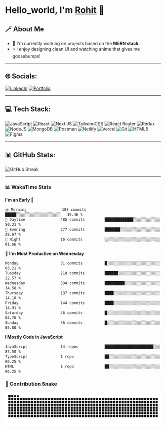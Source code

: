 # Hello_world, I'm [Rohit](https://your-portfolio-link.com) 👋 

## 🪄 About Me  
- 🤫 I'm currently working on projects based on the **MERN stack**.  
- ⚡ I enjoy designing clean UI and watching anime that gives me goosebumps!  

---

## 🌐 Socials:
[![LinkedIn](https://img.shields.io/badge/LinkedIn-0A66C2?style=flat&logo=linkedin&logoColor=white)](https://www.linkedin.com/in/rohitna/)
[![Portfolio](https://img.shields.io/badge/Portfolio-000000?style=flat&logo=vercel&logoColor=white)](https://your-portfolio-link.com)

---

## 💻 Tech Stack:
![JavaScript](https://img.shields.io/badge/JavaScript-323330?style=flat-square&logo=javascript&logoColor=F7DF1E&logoWidth=20)
![React](https://img.shields.io/badge/React-20232A?style=flat-square&logo=react&logoColor=61DAFB&logoWidth=20)
![Next JS](https://img.shields.io/badge/Next.js-000000?style=flat-square&logo=nextdotjs&logoColor=white&logoWidth=20)
![TailwindCSS](https://img.shields.io/badge/TailwindCSS-38B2AC?style=flat-square&logo=tailwindcss&logoColor=white&logoWidth=20)
![React Router](https://img.shields.io/badge/React_Router-CA4245?style=flat-square&logo=react-router&logoColor=white&logoWidth=20)
![Redux](https://img.shields.io/badge/Redux-593D88?style=flat-square&logo=redux&logoColor=white&logoWidth=20)
![NodeJS](https://img.shields.io/badge/Node.js-43853D?style=flat-square&logo=node.js&logoColor=white&logoWidth=20)
![MongoDB](https://img.shields.io/badge/MongoDB-4EA94B?style=flat-square&logo=mongodb&logoColor=white&logoWidth=20)
![Postman](https://img.shields.io/badge/Postman-FF6C37?style=flat-square&logo=postman&logoColor=white&logoWidth=20)
![Netlify](https://img.shields.io/badge/Netlify-00C7B7?style=flat-square&logo=netlify&logoColor=white&logoWidth=20)
![Vercel](https://img.shields.io/badge/Vercel-000000?style=flat-square&logo=vercel&logoColor=white&logoWidth=20)
![Git](https://img.shields.io/badge/Git-F05032?style=flat-square&logo=git&logoColor=white&logoWidth=20)
![HTML5](https://img.shields.io/badge/HTML5-E34F26?style=flat-square&logo=html5&logoColor=white&logoWidth=20)
![Figma](https://img.shields.io/badge/Figma-F24E1E?style=flat-square&logo=figma&logoColor=white&logoWidth=20)

---

## 📊 GitHub Stats:
![GitHub Streak](https://streak-stats.demolab.com?user=Inasync-io&theme=transparent&ring=0A7CE3&fire=FF6C37&currStreakLabel=0A7CE3&currStreakNum=414D54&sideLabels=0A7CE3&sideNums=414D54&dates=7D94A0#gh-dark-mode-only)

---

### 📊 WakaTime Stats

**I'm an Early 🐤** 

```text
🌞 Morning                188 commits         █████░░░░░░░░░░░░░░░░░░░░   19.46 % 
🌆 Daytime                485 commits         █████████████░░░░░░░░░░░░   50.21 % 
🌃 Evening                277 commits         ███████░░░░░░░░░░░░░░░░░░   28.67 % 
🌙 Night                  16 commits          ░░░░░░░░░░░░░░░░░░░░░░░░░   01.66 % 
```
📅 **I'm Most Productive on Wednesday** 

```text
Monday                   31 commits          █░░░░░░░░░░░░░░░░░░░░░░░░   03.21 % 
Tuesday                  218 commits         ██████░░░░░░░░░░░░░░░░░░░   22.57 % 
Wednesday                334 commits         █████████░░░░░░░░░░░░░░░░   34.58 % 
Thursday                 137 commits         ████░░░░░░░░░░░░░░░░░░░░░   14.18 % 
Friday                   144 commits         ████░░░░░░░░░░░░░░░░░░░░░   14.91 % 
Saturday                 46 commits          █░░░░░░░░░░░░░░░░░░░░░░░░   04.76 % 
Sunday                   56 commits          █░░░░░░░░░░░░░░░░░░░░░░░░   05.80 % 
```


**I Mostly Code in JavaScript** 

```text
JavaScript               14 repos            ██████████████████████░░░   87.50 % 
TypeScript               1 repo              ██░░░░░░░░░░░░░░░░░░░░░░░   06.25 % 
HTML                     1 repo              ██░░░░░░░░░░░░░░░░░░░░░░░   06.25 % 
```


<!--END_SECTION:waka_two-->

### 🐍 Contribution Snake

<picture>
  <source media="(prefers-color-scheme: dark)" srcset="https://raw.githubusercontent.com/Inasync-io/Inasync-io/output/snake-dark.svg">
  <source media="(prefers-color-scheme: light)" srcset="https://raw.githubusercontent.com/Inasync-io/Inasync-io/output/snake-light.svg">
  <img alt="github contribution grid snake" src="https://raw.githubusercontent.com/Inasync-io/Inasync-io/output/snake-dark.svg">
</picture>



